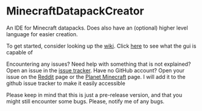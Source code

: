 # MinecraftDatapackCreator
An IDE for Minecraft datapacks. Does also have an (optional) higher level language for easier creation.

To get started, consider looking up the [wiki](https://github.com/Keheck/MinecraftDatapackCreator/wiki/Language-reference:-vocabulary). Click [here](https://github.com/Keheck/MinecraftDatapackCreator/wiki/GUI) to see what the gui is capable of

Encountering any issues? Need help with something that is not explained? Open an issue in the [issue tracker](https://github.com/Keheck/MinecraftDatapackCreator/issues/new). Have no GitHub account? Open your issue on the [Reddit](https://www.reddit.com/r/Minecraft/comments/cw5jfz/are_you_a_cretor_of_datapacks_and_wish_it_could/) page or the [Planet Minecraft](https://www.minecraftforum.net/forums/mapping-and-modding-java-edition/minecraft-tools/2983640-minecraft-datapack-creator-an-easy-way-of-creating) page. I will add it to the github issue tracker to make it easily accessible

Please keep in mind that this is just a pre-release version, and that you might still encounter some bugs. Please, notify me of any bugs.
